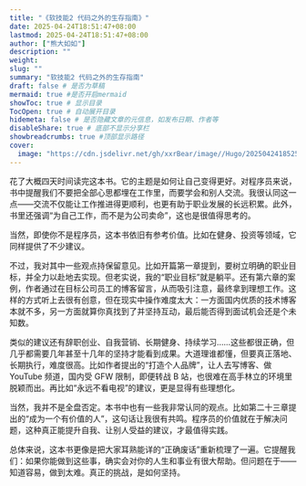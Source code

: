 ```yaml
---
title: "《软技能2 代码之外的生存指南》"
date: 2025-04-24T18:51:47+08:00
lastmod: 2025-04-24T18:51:47+08:00
author: ["熊大如如"]
description: ""
weight:
slug: ""
summary: "软技能2 代码之外的生存指南"
draft: false # 是否为草稿
mermaid: true #是否开启mermaid
showToc: true # 显示目录
TocOpen: true # 自动展开目录
hidemeta: false # 是否隐藏文章的元信息，如发布日期、作者等
disableShare: true # 底部不显示分享栏
showbreadcrumbs: true #顶部显示路径
cover:
  image: "https://cdn.jsdelivr.net/gh/xxrBear/image//Hugo/202504241852500.jpg" # 文章的图片
---
```


花了大概四天时间读完这本书。它的主题是如何让自己变得更好。对程序员来说，书中提醒我们不要把全部心思都埋在工作里，而要学会和别人交流。我很认同这一点——交流不仅能让工作推进得更顺利，也更有助于职业发展的长远积累。此外，书里还强调“为自己工作，而不是为公司卖命”，这也是很值得思考的。

当然，即使你不是程序员，这本书依旧有参考价值。比如在健身、投资等领域，它同样提供了不少建议。

不过，我对其中一些观点持保留意见。比如开篇第一章提到，要树立明确的职业目标，并全力以赴地去实现。但老实说，我的“职业目标”就是躺平。还有第六章的案例，作者通过在目标公司员工的博客留言，从而吸引注意，最终拿到理想工作。这样的方式听上去很有创意，但在现实中操作难度太大：一方面国内优质的技术博客本就不多，另一方面就算你真找到了并坚持互动，最后能否得到面试机会还是个未知数。

类似的建议还有辞职创业、自我营销、长期健身、持续学习……这些都很正确，但几乎都需要几年甚至十几年的坚持才能看到成果。大道理谁都懂，但要真正落地、长期执行，难度很高。比如作者提出的“打造个人品牌”，让人去写博客、做 YouTube 频道，国内受 GFW 限制，即便转战 B 站，也很难在高手林立的环境里脱颖而出。再比如“永远不看电视”的建议，更是显得有些理想化。

当然，我并不是全盘否定。本书中也有一些我非常认同的观点。比如第二十三章提出的“成为一个有价值的人”，这句话让我很有共鸣。程序员的价值就在于解决问题，这种真正能提升自我、让别人受益的建议，才最值得实践。

总体来说，这本书更像是把大家耳熟能详的“正确废话”重新梳理了一遍。它提醒我们：如果你能做到这些事，确实会对你的人生和事业有很大帮助。但问题在于——知道容易，做到太难。真正的挑战，是如何坚持。
